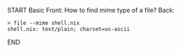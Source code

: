 START
Basic
Front: How to find mime type of a file?
Back: 
```shell
> file --mime shell.nix  
shell.nix: text/plain; charset=us-ascii
```

END
